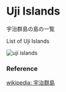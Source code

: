 Uji Islands 
===============

宇治群島の島の一覧

List of Uji Islands 


![uji islands]()

### Reference

[wikipedia: 宇治群島](https://ja.wikipedia.org/wiki/%E5%AE%87%E6%B2%BB%E7%BE%A4%E5%B3%B6)


